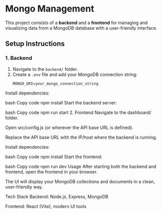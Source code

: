 # Mongo Management

This project consists of a **backend** and a **frontend** for managing and visualizing data from a MongoDB database with a user-friendly interface.

## Setup Instructions

### 1. Backend
1. Navigate to the `backend/` folder.
2. Create a `.env` file and add your MongoDB connection string:
   ```env
   MONGO_URI=your_mongo_connection_string
Install dependencies:

bash
Copy code
npm install
Start the backend server:

bash
Copy code
npm run start
2. Frontend
Navigate to the dashboard/ folder.

Open src/config.js (or wherever the API base URL is defined).

Replace the API base URL with the IP/host where the backend is running.

Install dependencies:

bash
Copy code
npm install
Start the frontend:

bash
Copy code
npm run dev
Usage
After starting both the backend and frontend, open the frontend in your browser.

The UI will display your MongoDB collections and documents in a clean, user-friendly way.

Tech Stack
Backend: Node.js, Express, MongoDB

Frontend: React (Vite), modern UI tools
